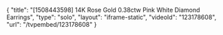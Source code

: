 {
    "title": "[1508443598] 14K Rose Gold 0.38ctw Pink   White Diamond Earrings",
    "type": "solo",
    "layout": "iframe-static",
    "videoId": "123178608",
    "url": "\/tvpembed\/123178608"
}